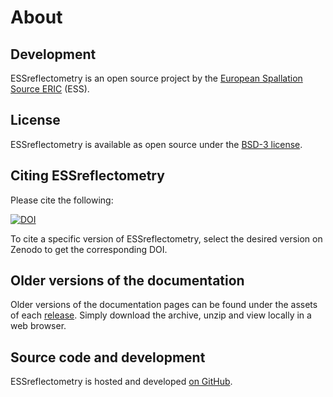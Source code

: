 # About

## Development

ESSreflectometry is an open source project by the [European Spallation Source ERIC](https://europeanspallationsource.se/) (ESS).

## License

ESSreflectometry is available as open source under the [BSD-3 license](https://opensource.org/licenses/BSD-3-Clause).

## Citing ESSreflectometry

Please cite the following:

[![DOI](https://zenodo.org/badge/DOI/10.5281/zenodo.10117675.svg)](https://zenodo.org/doi/10.5281/zenodo.10117675)

To cite a specific version of ESSreflectometry, select the desired version on Zenodo to get the corresponding DOI.

## Older versions of the documentation

Older versions of the documentation pages can be found under the assets of each [release](https://github.com/scipp/essreflectometry/releases).
Simply download the archive, unzip and view locally in a web browser.

## Source code and development

ESSreflectometry is hosted and developed [on GitHub](https://github.com/scipp/essreflectometry).
